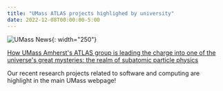 ```yaml
---
title: "UMass ATLAS projects highlighed by university"
date: 2022-12-08T00:00:00-5:00
---
```


![UMass News](http://people.umass.edu/rclsa/images/rsv.jpg){: width="250"}

[How UMass Amherst's ATLAS group is leading the charge into one of the universe's great mysteries: the realm of subatomic particle physics](https://www.umass.edu/news/article/how-umass-amhersts-atlas-group-leading-charge-one-universes-great-mysteries-realm)

Our recent research projects related to software and computing are highlight in the main UMass webpage!
